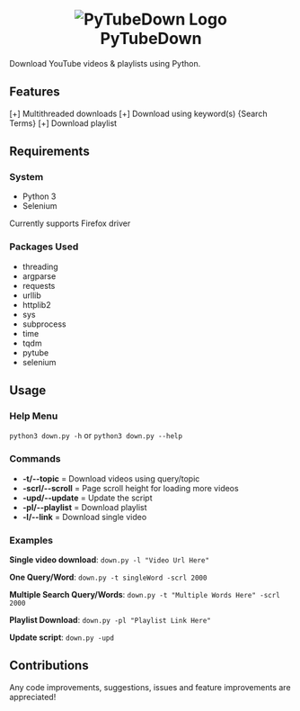 <h1 align="center">
	<br>
	<img src="https://github.com/ProHackTech/PyTubeDown/master/logo.png" alt="PyTubeDown Logo">
	<br>
	PyTubeDown
</h1>

Download YouTube videos & playlists using Python.

## Features
[+] Multithreaded downloads
[+] Download using keyword(s) {Search Terms}
[+] Download playlist

## Requirements

### System
- Python 3
- Selenium

Currently supports Firefox driver

### Packages Used
- threading
- argparse
- requests
- urllib
- httplib2
- sys
- subprocess
- time
- tqdm
- pytube
- selenium

## Usage

### Help Menu
`python3 down.py -h` or `python3 down.py --help`

### Commands

- **-t/--topic** = Download videos using query/topic
- **-scrl/--scroll** = Page scroll height for loading more videos
- **-upd/--update** = Update the script
- **-pl/--playlist** = Download playlist
- **-l/--link** = Download single video

### Examples

**Single video download**: `down.py -l "Video Url Here"`

**One Query/Word**: `down.py -t singleWord -scrl 2000`

**Multiple Search Query/Words**: `down.py -t "Multiple Words Here" -scrl 2000`

**Playlist Download**: `down.py -pl "Playlist Link Here"`

**Update script**: `down.py -upd`

## Contributions
Any code improvements, suggestions, issues and feature improvements are appreciated!